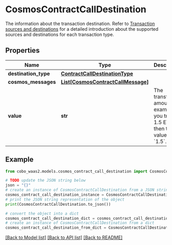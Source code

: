 # CosmosContractCallDestination

The information about the transaction destination. Refer to [Transaction sources and destinations](https://www.cobo.com/developers/v2/guides/transactions/sources-and-destinations) for a detailed introduction about the supported sources and destinations for each transaction type.

## Properties

Name | Type | Description | Notes
------------ | ------------- | ------------- | -------------
**destination_type** | [**ContractCallDestinationType**](ContractCallDestinationType.md) |  | 
**cosmos_messages** | [**List[CosmosContractCallMessage]**](CosmosContractCallMessage.md) |  | 
**value** | **str** | The transfer amount. For example, if you trade 1.5 ETH, then the value is &#x60;1.5&#x60;.  | [optional] 

## Example

```python
from cobo_waas2.models.cosmos_contract_call_destination import CosmosContractCallDestination

# TODO update the JSON string below
json = "{}"
# create an instance of CosmosContractCallDestination from a JSON string
cosmos_contract_call_destination_instance = CosmosContractCallDestination.from_json(json)
# print the JSON string representation of the object
print(CosmosContractCallDestination.to_json())

# convert the object into a dict
cosmos_contract_call_destination_dict = cosmos_contract_call_destination_instance.to_dict()
# create an instance of CosmosContractCallDestination from a dict
cosmos_contract_call_destination_from_dict = CosmosContractCallDestination.from_dict(cosmos_contract_call_destination_dict)
```
[[Back to Model list]](../README.md#documentation-for-models) [[Back to API list]](../README.md#documentation-for-api-endpoints) [[Back to README]](../README.md)


